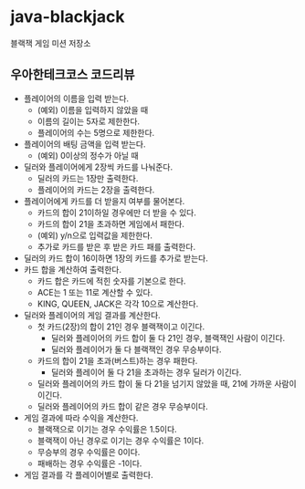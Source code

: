 # java-blackjack
블랙잭 게임 미션 저장소

## 우아한테크코스 코드리뷰
* 플레이어의 이름을 입력 받는다.
    * (예외) 이름을 입력하지 않았을 때
    * 이름의 길이는 5자로 제한한다.
    * 플레이어의 수는 5명으로 제한한다.
* 플레이어의 배팅 금액을 입력 받는다.
    * (예외) 0이상의 정수가 아닐 때
 * 딜러와 플레이어에게 2장씩 카드를 나눠준다.
    * 딜러의 카드는 1장만 출력한다.
    * 플레이어의 카드는 2장을 출력한다.
* 플레이어에게 카드를 더 받을지 여부를 물어본다.
    * 카드의 합이 21이하일 경우에만 더 받을 수 있다.
    * 카드의 합이 21을 초과하면 게임에서 패한다.
    * (예외) y/n으로 입력값을 제한한다.
    * 추가로 카드를 받은 후 받은 카드 패를 출력한다.
* 딜러의 카드 합이 16이하면 1장의 카드를 추가로 받는다.
* 카드 합을 계산하여 출력한다.
    * 카드 합은 카드에 적힌 숫자를 기본으로 한다.
    * ACE는 1 또는 11로 계산할 수 있다.
    * KING, QUEEN, JACK은 각각 10으로 계산한다.
* 딜러와 플레이어의 게임 결과를 계산한다.
    * 첫 카드(2장)의 합이 21인 경우 블랙잭이고 이긴다.
        * 딜러와 플레이어의 카드 합이 둘 다 21인 경우, 블랙잭인 사람이 이긴다.
        * 딜러와 플레이어가 둘 다 블랙잭인 경우 무승부이다.
    * 카드의 합이 21을 초과(버스트)하는 경우 패한다.
        * 딜러와 플레이어 둘 다 21을 초과하는 경우 딜러가 이긴다.
    * 딜러와 플레이어의 카드 합이 둘 다 21을 넘기지 않았을 때, 21에 가까운 사람이 이긴다.
    * 딜러와 플레이어의 카드 합이 같은 경우 무승부이다.
* 게임 결과에 따라 수익을 계산한다.
    * 블랙잭으로 이기는 경우 수익률은 1.5이다.
    * 블랙잭이 아닌 경우로 이기는 경우 수익률은 1이다.
    * 무승부의 경우 수익률은 0이다.
    * 패배하는 경우 수익률은 -1이다.
* 게임 결과를 각 플레이어별로 출력한다.